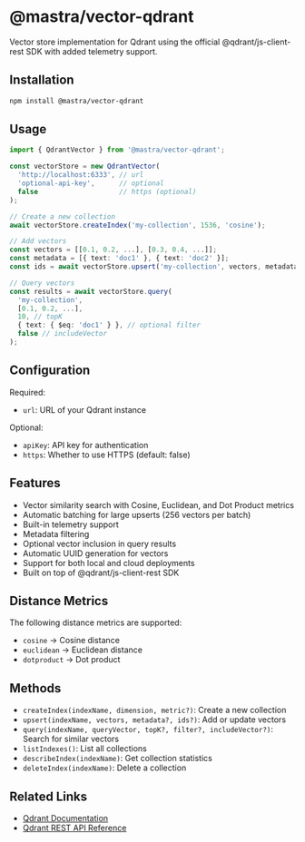 # @mastra/vector-qdrant

Vector store implementation for Qdrant using the official @qdrant/js-client-rest SDK with added telemetry support.

## Installation

```bash
npm install @mastra/vector-qdrant
```

## Usage

```typescript
import { QdrantVector } from '@mastra/vector-qdrant';

const vectorStore = new QdrantVector(
  'http://localhost:6333', // url
  'optional-api-key',      // optional
  false                    // https (optional)
);

// Create a new collection
await vectorStore.createIndex('my-collection', 1536, 'cosine');

// Add vectors
const vectors = [[0.1, 0.2, ...], [0.3, 0.4, ...]];
const metadata = [{ text: 'doc1' }, { text: 'doc2' }];
const ids = await vectorStore.upsert('my-collection', vectors, metadata);

// Query vectors
const results = await vectorStore.query(
  'my-collection',
  [0.1, 0.2, ...],
  10, // topK
  { text: { $eq: 'doc1' } }, // optional filter
  false // includeVector
);
```

## Configuration

Required:

- `url`: URL of your Qdrant instance

Optional:

- `apiKey`: API key for authentication
- `https`: Whether to use HTTPS (default: false)

## Features

- Vector similarity search with Cosine, Euclidean, and Dot Product metrics
- Automatic batching for large upserts (256 vectors per batch)
- Built-in telemetry support
- Metadata filtering
- Optional vector inclusion in query results
- Automatic UUID generation for vectors
- Support for both local and cloud deployments
- Built on top of @qdrant/js-client-rest SDK

## Distance Metrics

The following distance metrics are supported:

- `cosine` → Cosine distance
- `euclidean` → Euclidean distance
- `dotproduct` → Dot product

## Methods

- `createIndex(indexName, dimension, metric?)`: Create a new collection
- `upsert(indexName, vectors, metadata?, ids?)`: Add or update vectors
- `query(indexName, queryVector, topK?, filter?, includeVector?)`: Search for similar vectors
- `listIndexes()`: List all collections
- `describeIndex(indexName)`: Get collection statistics
- `deleteIndex(indexName)`: Delete a collection

## Related Links

- [Qdrant Documentation](https://qdrant.tech/documentation/)
- [Qdrant REST API Reference](https://qdrant.github.io/qdrant/redoc/index.html)
